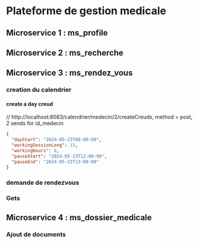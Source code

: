 # Plateforme de gestion medicale

## Microservice 1 : ms_profile

## Microservice 2 : ms_recherche

## Microservice 3 : ms_rendez_vous

### creation du calendrier

#### create a day creud

// http://localhost:8083/calendrier/medecin/2/createCreuds, method = post, 2 sends for id_medecin

```json
{
  "dayStart": "2024-05-23T08:00:00",
  "workingSessionLong": 15,
  "workingHours": 8,
  "pauseStart": "2024-05-23T12:00:00",
  "pauseEnd": "2024-05-23T13:00:00"
}
```

### demande de rendezvous

### Gets

## Microservice 4 : ms_dossier_medicale

### Ajout de documents
